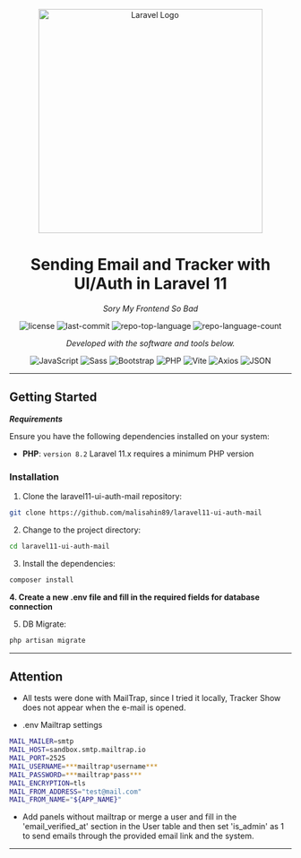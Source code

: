 <p align="center"><a href="https://laravel.com" target="_blank"><img src="https://raw.githubusercontent.com/laravel/art/master/logo-lockup/5%20SVG/2%20CMYK/1%20Full%20Color/laravel-logolockup-cmyk-red.svg" width="400" alt="Laravel Logo"></a></p>

<p align="center">
    <h1 align="center">Sending Email and Tracker with UI/Auth in Laravel 11</h1>
</p>
<p align="center">
    <em>Sory My Frontend So Bad</em>
</p>
<p align="center">
	<img src="https://img.shields.io/github/license/malisahin89/laravel11-ui-auth-mail?style=flat&color=0080ff" alt="license">
	<img src="https://img.shields.io/github/last-commit/malisahin89/laravel11-ui-auth-mail?style=flat&logo=git&logoColor=white&color=0080ff" alt="last-commit">
	<img src="https://img.shields.io/github/languages/top/malisahin89/laravel11-ui-auth-mail?style=flat&color=0080ff" alt="repo-top-language">
	<img src="https://img.shields.io/github/languages/count/malisahin89/laravel11-ui-auth-mail?style=flat&color=0080ff" alt="repo-language-count">
<p>
<p align="center">
		<em>Developed with the software and tools below.</em>
</p>
<p align="center">
	<img src="https://img.shields.io/badge/JavaScript-F7DF1E.svg?style=flat&logo=JavaScript&logoColor=black" alt="JavaScript">
	<img src="https://img.shields.io/badge/Sass-CC6699.svg?style=flat&logo=Sass&logoColor=white" alt="Sass">
	<img src="https://img.shields.io/badge/Bootstrap-7952B3.svg?style=flat&logo=Bootstrap&logoColor=white" alt="Bootstrap">
	<img src="https://img.shields.io/badge/PHP-777BB4.svg?style=flat&logo=PHP&logoColor=white" alt="PHP">
	<img src="https://img.shields.io/badge/Vite-646CFF.svg?style=flat&logo=Vite&logoColor=white" alt="Vite">
	<img src="https://img.shields.io/badge/Axios-5A29E4.svg?style=flat&logo=Axios&logoColor=white" alt="Axios">
	<img src="https://img.shields.io/badge/JSON-000000.svg?style=flat&logo=JSON&logoColor=white" alt="JSON">
</p>
<hr>


##  Getting Started

***Requirements***

Ensure you have the following dependencies installed on your system:

* **PHP**: `version 8.2` Laravel 11.x requires a minimum PHP version

###  Installation

1. Clone the laravel11-ui-auth-mail repository:

```sh
git clone https://github.com/malisahin89/laravel11-ui-auth-mail
```

2. Change to the project directory:

```sh
cd laravel11-ui-auth-mail
```

3. Install the dependencies:

```sh
composer install
```

<b>
4. Create a new .env file and fill in the required fields for database connection
</b>

5. DB Migrate:

```sh
php artisan migrate
```
---

##  Attention

- All tests were done with MailTrap, since I tried it locally, Tracker Show does not appear when the e-mail is opened.

- .env Mailtrap settings
```sh
MAIL_MAILER=smtp
MAIL_HOST=sandbox.smtp.mailtrap.io
MAIL_PORT=2525
MAIL_USERNAME=***mailtrap*username***
MAIL_PASSWORD=***mailtrap*pass***
MAIL_ENCRYPTION=tls
MAIL_FROM_ADDRESS="test@mail.com"
MAIL_FROM_NAME="${APP_NAME}"
```

- Add panels without mailtrap or merge a user and fill in the 'email_verified_at' section in the User table and then set 'is_admin' as 1 to send emails through the provided email link and the system.


---
